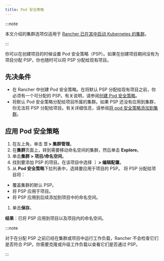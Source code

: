 ```yaml
---
title: Pod 安全策略
---
```


:::note

本文介绍的集群选项仅适用于 [Rancher 已在其中启动 Kubernetes 的集群](../../cluster-deployment/launch-kubernetes-with-rancher.md)。

:::

你可以在创建项目的时候设置 Pod 安全策略（PSP）。如果在创建项目期间没有为项目分配 PSP，你也随时可以将 PSP 分配给现有项目。

## 先决条件

- 在 Rancher 中创建 Pod 安全策略。在将默认 PSP 分配给现有项目之前，你必须有一个可分配的 PSP。有关说明，请参阅[创建 Pod 安全策略](../../security/psp/create.md)。
- 将默认 Pod 安全策略分配给项目所属的集群。如果 PSP 还没有应用到集群，你无法将 PSP 分配给项目。有关详细信息，请参阅[将 pod 安全策略添加到集群](../../security/psp/add.md)。

## 应用 Pod 安全策略

1. 在左上角，单击 **☰ > 集群管理**。
1. 在**集群**页面上，转到需要移动命名空间的集群，然后单击 **Explore**。
1. 单击**集群 > 项目/命名空间**。
1. 找到要添加 PSP 的项目。在该项目中选择 **⋮ > 编辑配置**。
1. 从 **Pod 安全策略**下拉列表中，选择要应用于项目的 PSP。
   将 PSP 分配给项目将：

- 覆盖集群的默认 PSP。
- 将 PSP 应用于项目。
- 将 PSP 应用到后续添加到项目中的命名空间。

1. 单击**保存**。

**结果**：已将 PSP 应用到项目以及项目内的命名空间。

:::note

对于在分配 PSP 之前已经在集群或项目中运行工作负载，Rancher 不会检查它们是否符合 PSP。你需要克隆或升级工作负载以查看它们是否通过 PSP。

:::